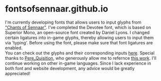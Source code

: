 # fontsofsennaar.github.io
I'm currently developing fonts that allows users to input glyphs from   ["Chants of Sennaar"](https://www.focus-entmt.com/en/games/chants-of-sennaar).
I've completed the Devotee font, which is based on Superior Mono, an open-source font created by Daniel Lyons.
I changed certain ligatures into in-game glyphs, thereby allowing users to input them via 'typing'. Before using the font, please make sure that font ligatures are enabled. 
<br>
You can check out the glyphs and their corresponding inputs [here](https://fontsofsennaar.github.io/html/devotee). Special thanks to [Pere_Quisition](https://www.reddit.com/user/Pere_Quisition/), who generously allow me to refernce [this work](https://www.reddit.com/r/ChantsofSennaar/comments/1743ig8/i_sorted_all_the_glyphs_in_a_dictionary).
I'll continue working on other in-game languages.
Since I lack experience in both font and website development, any advice would be greatly appreciated!


